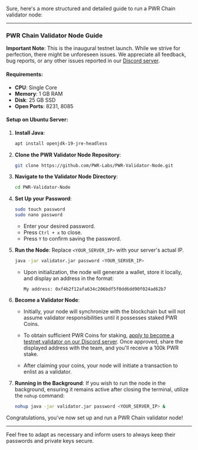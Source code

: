 Sure, here's a more structured and detailed guide to run a PWR Chain validator node:

---

### **PWR Chain Validator Node Guide**

**Important Note**: This is the inaugural testnet launch. While we strive for perfection, there might be unforeseen issues. We appreciate all feedback, bug reports, or any other issues reported in our [Discord server](https://discord.gg/DJkcuy9SAg).

#### **Requirements**:
- **CPU**: Single Core
- **Memory**: 1 GB RAM
- **Disk**: 25 GB SSD
- **Open Ports**: 8231, 8085

#### **Setup on Ubuntu Server**:

1. **Install Java**: 
   ```bash
   apt install openjdk-19-jre-headless
   ```

2. **Clone the PWR Validator Node Repository**:
   ```bash
   git clone https://github.com/PWR-Labs/PWR-Validator-Node.git
   ```

3. **Navigate to the Validator Node Directory**:
   ```bash
   cd PWR-Validator-Node
   ```

4. **Set Up your Password**:
   ```bash
   sudo touch password
   sudo nano password
   ```
   - Enter your desired password.
   - Press `Ctrl + x` to close.
   - Press `Y` to confirm saving the password.

5. **Run the Node**:
   Replace `<YOUR_SERVER_IP>` with your server's actual IP.
   ```bash
   java -jar validator.jar password <YOUR_SERVER_IP>
   ```

   - Upon initialization, the node will generate a wallet, store it locally, and display an address in the format: 
     ```
     My address: 0xf4b2f12afa634c206bdf5f0dd6dd90f024ad62b7
     ```

6. **Become a Validator Node**:

   - Initially, your node will synchronize with the blockchain but will not assume validator responsibilities until it possesses staked PWR Coins.
   
   - To obtain sufficient PWR Coins for staking, [apply to become a testnet validator on our Discord server](https://discord.gg/DJkcuy9SAg). Once approved, share the displayed address with the team, and you'll receive a 100k PWR stake.
   
   - After claiming your coins, your node will initiate a transaction to enlist as a validator.

7. **Running in the Background**:
   If you wish to run the node in the background, ensuring it remains active after closing the terminal, utilize the `nohup` command:
   ```bash
   nohup java -jar validator.jar password <YOUR_SERVER_IP> &
   ```

Congratulations, you've now set up and run a PWR Chain validator node!

---

Feel free to adapt as necessary and inform users to always keep their passwords and private keys secure.
